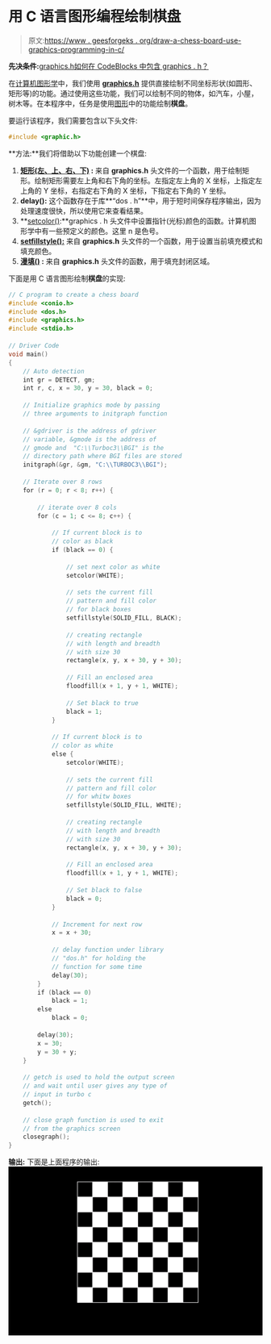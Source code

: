 # 用 C 语言图形编程绘制棋盘

> 原文:[https://www . geesforgeks . org/draw-a-chess-board-use-graphics-programming-in-c/](https://www.geeksforgeeks.org/draw-a-chess-board-using-graphics-programming-in-c/)

**先决条件:**[graphics.h](https://www.geeksforgeeks.org/add-graphics-h-c-library-gcc-compiler-linux/)[如何在 CodeBlocks 中包含 graphics . h？](https://www.geeksforgeeks.org/include-graphics-h-codeblocks/)

在[计算机图形学](https://www.geeksforgeeks.org/computer-graphics-2/)中，我们使用 **[graphics.h](https://www.geeksforgeeks.org/add-graphics-h-c-library-gcc-compiler-linux/)** 提供直接绘制不同坐标形状(如圆形、矩形等)的功能。通过使用这些功能，我们可以绘制不同的物体，如汽车，小屋，树木等。在本程序中，任务是使用[图形](https://www.geeksforgeeks.org/basic-graphic-programming-in-c/)中的功能绘制**棋盘**。

要运行该程序，我们需要包含以下头文件:

```cpp
#include <graphic.h>

```

**方法:**我们将借助以下功能创建一个棋盘:

1.  **[矩形(左、上、右、下)](https://www.geeksforgeeks.org/intersecting-rectangle-when-bottom-left-and-top-right-corners-of-two-rectangles-are-given/) :** 来自 **graphics.h** 头文件的一个函数，用于绘制矩形。绘制矩形需要左上角和右下角的坐标。左指定左上角的 X 坐标，上指定左上角的 Y 坐标，右指定右下角的 X 坐标，下指定右下角的 Y 坐标。
2.  **delay():** 这个函数存在于库**“dos . h”**中，用于短时间保存程序输出，因为处理速度很快，所以使用它来查看结果。
3.  **[setcolor()](https://www.geeksforgeeks.org/setcolor-function-c/):**graphics . h 头文件中设置指针(光标)颜色的函数。计算机图形学中有一些预定义的颜色。这里 n 是色号。
4.  **[setfillstyle():](https://www.geeksforgeeks.org/setfillstyle-floodfill-c/)** 来自 **graphics.h** 头文件的一个函数，用于设置当前填充模式和填充颜色。
5.  **[漫填()](https://www.geeksforgeeks.org/setfillstyle-floodfill-c/) :** 来自 **graphics.h** 头文件的函数，用于填充封闭区域。

下面是用 C 语言图形绘制**棋盘**的实现:

```cpp
// C program to create a chess board
#include <conio.h>
#include <dos.h>
#include <graphics.h>
#include <stdio.h>

// Driver Code
void main()
{
    // Auto detection
    int gr = DETECT, gm;
    int r, c, x = 30, y = 30, black = 0;

    // Initialize graphics mode by passing
    // three arguments to initgraph function

    // &gdriver is the address of gdriver
    // variable, &gmode is the address of
    // gmode and  "C:\\Turboc3\\BGI" is the
    // directory path where BGI files are stored
    initgraph(&gr, &gm, "C:\\TURBOC3\\BGI");

    // Iterate over 8 rows
    for (r = 0; r < 8; r++) {

        // iterate over 8 cols
        for (c = 1; c <= 8; c++) {

            // If current block is to
            // color as black
            if (black == 0) {

                // set next color as white
                setcolor(WHITE);

                // sets the current fill
                // pattern and fill color
                // for black boxes
                setfillstyle(SOLID_FILL, BLACK);

                // creating rectangle
                // with length and breadth
                // with size 30
                rectangle(x, y, x + 30, y + 30);

                // Fill an enclosed area
                floodfill(x + 1, y + 1, WHITE);

                // Set black to true
                black = 1;
            }

            // If current block is to
            // color as white
            else {
                setcolor(WHITE);

                // sets the current fill
                // pattern and fill color
                // for whitw boxes
                setfillstyle(SOLID_FILL, WHITE);

                // creating rectangle
                // with length and breadth
                // with size 30
                rectangle(x, y, x + 30, y + 30);

                // Fill an enclosed area
                floodfill(x + 1, y + 1, WHITE);

                // Set black to false
                black = 0;
            }

            // Increment for next row
            x = x + 30;

            // delay function under library
            // "dos.h" for holding the
            // function for some time
            delay(30);
        }
        if (black == 0)
            black = 1;
        else
            black = 0;

        delay(30);
        x = 30;
        y = 30 + y;
    }

    // getch is used to hold the output screen
    // and wait until user gives any type of
    // input in turbo c
    getch();

    // close graph function is used to exit
    // from the graphics screen
    closegraph();
}
```

**输出:**
下面是上面程序的输出:
[![](img/3afb594c285045e6406f6cc53cba4ce5.png)](https://media.geeksforgeeks.org/wp-content/uploads/20200615050856/chessGfg.png)